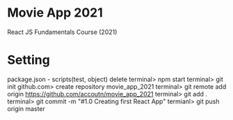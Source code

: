 # Movie App 2021

React JS Fundamentals Course (2021)

# Setting 
package.json - scripts(test, object) delete
terminal> npm start
terminal> git init
github.com> create repository movie_app_2021
terminal> git remote add origin https://github.com/accoutn/movie_app_2021
terminal> git add .
terminal> git commit -m "#1.0 Creating first React App"
termianl> git push origin master

